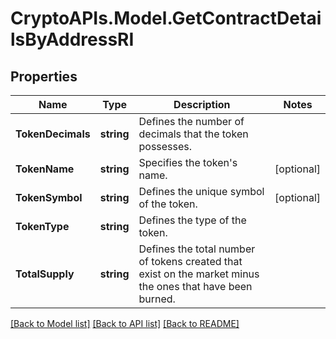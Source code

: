 # CryptoAPIs.Model.GetContractDetailsByAddressRI

## Properties

Name | Type | Description | Notes
------------ | ------------- | ------------- | -------------
**TokenDecimals** | **string** | Defines the number of decimals that the token possesses. | 
**TokenName** | **string** | Specifies the token&#39;s name. | [optional] 
**TokenSymbol** | **string** | Defines the unique symbol of the token. | [optional] 
**TokenType** | **string** | Defines the type of the token. | 
**TotalSupply** | **string** | Defines the total number of tokens created that exist on the market minus the ones that have been burned. | 

[[Back to Model list]](../README.md#documentation-for-models) [[Back to API list]](../README.md#documentation-for-api-endpoints) [[Back to README]](../README.md)

